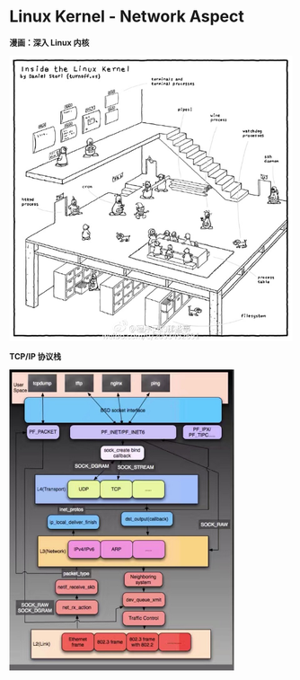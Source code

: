# Linux Kernel - Network Aspect

**漫画：深入 Linux 内核**

<img src="/assets/7cc829d3gw1f92ipqgjjxj21kw1lbdxf.jpg" width="700"/>

**TCP/IP 协议栈**

<img src="/assets/1.pic_hd.jpg" width="400"/>







